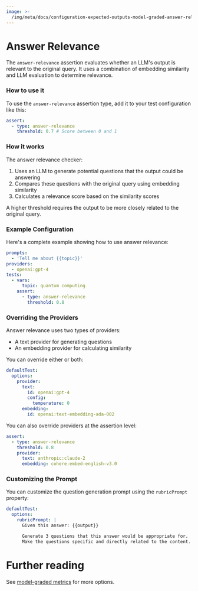 ```yaml
---
image: >-
  /img/meta/docs/configuration-expected-outputs-model-graded-answer-relevance-md.png
---
```


# Answer Relevance

The `answer-relevance` assertion evaluates whether an LLM's output is relevant to the original query. It uses a combination of embedding similarity and LLM evaluation to determine relevance.

### How to use it

To use the `answer-relevance` assertion type, add it to your test configuration like this:

```yaml
assert:
  - type: answer-relevance
    threshold: 0.7 # Score between 0 and 1
```

### How it works

The answer relevance checker:

1. Uses an LLM to generate potential questions that the output could be answering
2. Compares these questions with the original query using embedding similarity
3. Calculates a relevance score based on the similarity scores

A higher threshold requires the output to be more closely related to the original query.

### Example Configuration

Here's a complete example showing how to use answer relevance:

```yaml
prompts:
  - 'Tell me about {{topic}}'
providers:
  - openai:gpt-4
tests:
  - vars:
      topic: quantum computing
    assert:
      - type: answer-relevance
        threshold: 0.8
```

### Overriding the Providers

Answer relevance uses two types of providers:

- A text provider for generating questions
- An embedding provider for calculating similarity

You can override either or both:

```yaml
defaultTest:
  options:
    provider:
      text:
        id: openai:gpt-4
        config:
          temperature: 0
      embedding:
        id: openai:text-embedding-ada-002
```

You can also override providers at the assertion level:

```yaml
assert:
  - type: answer-relevance
    threshold: 0.8
    provider:
      text: anthropic:claude-2
      embedding: cohere:embed-english-v3.0
```

### Customizing the Prompt

You can customize the question generation prompt using the `rubricPrompt` property:

```yaml
defaultTest:
  options:
    rubricPrompt: |
      Given this answer: {{output}}

      Generate 3 questions that this answer would be appropriate for.
      Make the questions specific and directly related to the content.
```

# Further reading

See [model-graded metrics](/docs/configuration/expected-outputs/model-graded) for more options.
